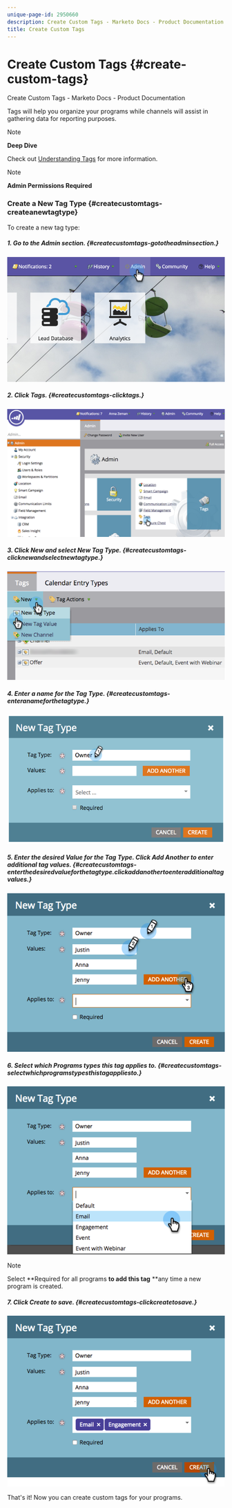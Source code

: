 ```yaml
---
unique-page-id: 2950660
description: Create Custom Tags - Marketo Docs - Product Documentation
title: Create Custom Tags
---
```


# Create Custom Tags {#create-custom-tags}

Create Custom Tags - Marketo Docs - Product Documentation

Tags will help you organize your programs while channels will assist in gathering data for reporting purposes.

>[!NOTE]
>
>**Deep Dive**
>
>Check out [Understanding Tags](../../../../welcome-to-marketo-docs/product-docs/core-marketo-concepts/programs/working-with-programs/understanding-tags.md) for more information.

>[!NOTE]
>
>**Admin Permissions Required**

### Create a New Tag Type {#createcustomtags-createanewtagtype}

To create a new tag type:

##### 1. Go to the Admin section. {#createcustomtags-gototheadminsection.}

![](assets/image2015-4-23-14-3a37-3a48.png)

##### 2. Click Tags. {#createcustomtags-clicktags.}

![](assets/image2015-4-23-14-3a41-3a18.png)

##### 3. Click New and select New Tag Type. {#createcustomtags-clicknewandselectnewtagtype.}

![](assets/image2015-4-23-14-3a42-3a45.png)

##### 4. Enter a name for the Tag Type. {#createcustomtags-enteranameforthetagtype.}

![](assets/image2015-4-23-14-3a48-3a58.png)

##### 5. Enter the desired Value for the Tag Type. Click Add Another to enter additional tag values. {#createcustomtags-enterthedesiredvalueforthetagtype.clickaddanothertoenteradditionaltagvalues.}

![](assets/image2015-4-22-11-3a30-3a30.png)

##### 6. Select which Programs types this tag applies to. {#createcustomtags-selectwhichprogramstypesthistagappliesto.}

![](assets/image2015-4-22-11-3a39-3a7.png)

>[!NOTE]
>
>Select **Required for all programs **to add this tag** **any time a new program is created.

##### 7. Click Create to save. {#createcustomtags-clickcreatetosave.}

![](assets/image2015-4-22-11-3a38-3a34.png)

That's it! Now you can create custom tags for your programs.
